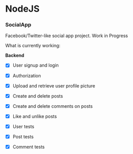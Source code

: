 
# NodeJS
### **SocialApp**

Facebook/Twitter-like social app project. Work in Progress

What is currently working:

**Backend**
 - [x] User signup and login
 - [x] Authorization
 - [x] Upload and retrieve user profile picture
 - [x] Create and delete posts
 - [x] Create and delete comments on posts
 - [x] Like and unlike posts
 - [x] User tests
 - [x] Post tests
 - [x] Comment tests

